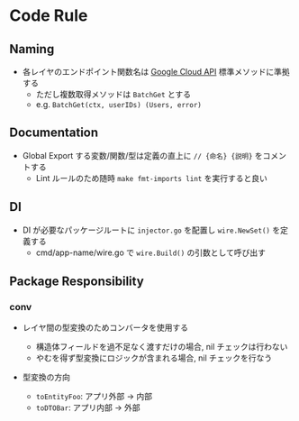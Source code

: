 # Code Rule

## Naming

- 各レイヤのエンドポイント関数名は [Google Cloud API](https://cloud.google.com/apis/design/standard_methods?hl=ja) 標準メソッドに準拠する
    - ただし複数取得メソッドは `BatchGet` とする
    - e.g. `BatchGet(ctx, userIDs) (Users, error)`
    
## Documentation

- Global Export する変数/関数/型は定義の直上に `// {命名} {説明}` をコメントする
    - Lint ルールのため随時 `make fmt-imports lint` を実行すると良い

## DI

- DI が必要なパッケージルートに `injector.go` を配置し `wire.NewSet()` を定義する
    - cmd/app-name/wire.go で `wire.Build()` の引数として呼び出す

## Package Responsibility

### conv

- レイヤ間の型変換のためコンバータを使用する
    - 構造体フィールドを過不足なく渡すだけの場合, nil チェックは行わない
    - やむを得ず型変換にロジックが含まれる場合, nil チェックを行なう

- 型変換の方向
    - `toEntityFoo`: アプリ外部 → 内部
    - `toDTOBar`: アプリ内部 → 外部